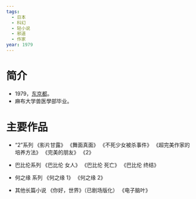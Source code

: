 ```yaml
---
tags:
  - 日本
  - 科幻
  - 轻小说
  - 邪道
  - 作家
year: 1979
---
```

# 简介

- 1979，[东京都](东京都.md)。
- 麻布大学兽医學部毕业。
# 主要作品

- “2”系列
《影片甘露》
《舞面真面》
《不死少女被杀事件》
《超完美作家的培养方法》
《完美的朋友》
《2》

- 巴比伦系列
《巴比伦 女人》
《巴比伦 死亡》
《巴比伦 终结》

- 何之缘 系列
《何之缘 1》
《何之缘 2》

- 其他长篇小说
《你好，世界》（已剧场版化）
《电子脑叶》
